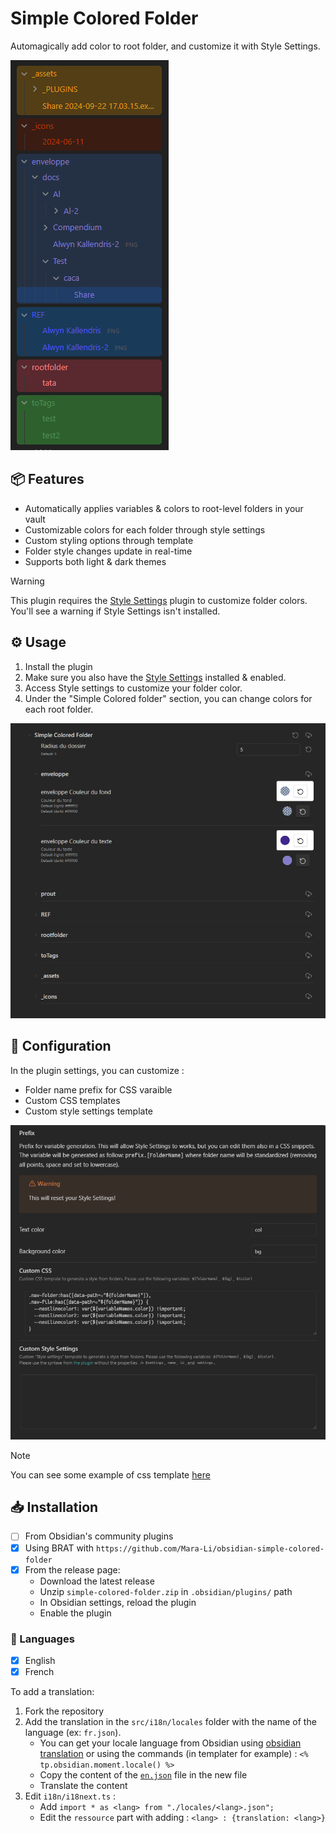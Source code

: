 # Simple Colored Folder

Automagically add color to root folder, and customize it with Style Settings.

![tree with colored folders](./docs/assets/default_color.png)

## 📦 Features

- Automatically applies variables & colors to root-level folders in your vault
- Customizable colors for each folder through style settings
- Custom styling options through template
- Folder style changes update in real-time
- Supports both light & dark themes

> [!warning]
> This plugin requires the [Style Settings](https://github.com/mgmeyers/obsidian-style-settings) plugin to customize folder colors. You'll see a warning if Style Settings isn't installed.

## ⚙️ Usage

1. Install the plugin
2. Make sure you also have the [Style Settings](https://github.com/mgmeyers/obsidian-style-settings) installed & enabled.
3. Access Style settings to customize your folder color.
4. Under the "Simple Colored folder" section, you can change colors for each root folder.

![style settings](./docs/assets/style_settings.png)


## 🎨 Configuration

In the plugin settings, you can customize :
- Folder name prefix for CSS varaible
- Custom CSS templates
- Custom style settings template

![settings](./docs/assets/plugin_settings.png)

> [!NOTE]
> You can see some example of css template [here](./docs/snippets.md)

## 📥 Installation

- [ ] From Obsidian's community plugins
- [x] Using BRAT with `https://github.com/Mara-Li/obsidian-simple-colored-folder`
- [x] From the release page: 
    - Download the latest release
    - Unzip `simple-colored-folder.zip` in `.obsidian/plugins/` path
    - In Obsidian settings, reload the plugin
    - Enable the plugin


### 🎼 Languages

- [x] English
- [x] French

To add a translation:
1. Fork the repository
2. Add the translation in the `src/i18n/locales` folder with the name of the language (ex: `fr.json`). 
    - You can get your locale language from Obsidian using [obsidian translation](https://github.com/obsidianmd/obsidian-translations) or using the commands (in templater for example) : `<% tp.obsidian.moment.locale() %>`
    - Copy the content of the [`en.json`](./src/i18n/locales/en.json) file in the new file
    - Translate the content
3. Edit `i18n/i18next.ts` :
    - Add `import * as <lang> from "./locales/<lang>.json";`
    - Edit the `ressource` part with adding : `<lang> : {translation: <lang>}`

